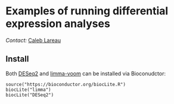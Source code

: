 <br><br>
# Examples of running differential expression analyses

*Contact:* [Caleb Lareau](mailto:caleblareau@g.harvard.edu)

## Install

Both [DESeq2](https://bioconductor.org/packages/release/bioc/html/DESeq2.html) and [limma-voom](https://bioconductor.org/packages/release/bioc/html/limma.html) can be installed via Bioconudctor:

```
source("https://bioconductor.org/biocLite.R")
biocLite("limma")
biocLite("DESeq2")
```

<br><br>
